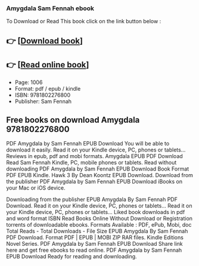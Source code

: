 ### Amygdala Sam Fennah ebook

To Download or Read This book click on the link button below :

## 👉  [**[Download book](http://get-pdfs.com/download.php?group=book&from=github.com&id=662016&lnk=1079 "Download book")**]

## 👉  [**[Read online book](http://get-pdfs.com/download.php?group=book&from=github.com&id=662016&lnk=1079 "Read online book")**]


* Page: 1006
* Format: pdf / epub / kindle
* ISBN: 9781802276800
* Publisher: Sam Fennah



## Free books on download Amygdala 9781802276800


PDF Amygdala by Sam Fennah EPUB Download You will be able to download it easily. Read it on your Kindle device, PC, phones or tablets... Reviews in epub, pdf and mobi formats. Amygdala EPUB PDF Download Read Sam Fennah Kindle, PC, mobile phones or tablets. Read without downloading PDF Amygdala by Sam Fennah EPUB Download Book Format PDF EPUB Kindle. Hawk 3 By Dean Koontz EPUB Download. Download from the publisher PDF Amygdala by Sam Fennah EPUB Download iBooks on your Mac or iOS device.

Downloading from the publisher EPUB Amygdala By Sam Fennah PDF Download. Read it on your Kindle device, PC, phones or tablets... Read it on your Kindle device, PC, phones or tablets... Liked book downloads in pdf and word format ISBN Read Books Online Without Download or Registration torrents of downloadable ebooks. Formats Available : PDF, ePub, Mobi, doc Total Reads - Total Downloads - File Size EPUB Amygdala By Sam Fennah PDF Download. Format PDF | EPUB | MOBI ZIP RAR files. Kindle Editions Novel Series. PDF Amygdala by Sam Fennah EPUB Download Share link here and get free ebooks to read online. PDF Amygdala by Sam Fennah EPUB Download Ready for reading and downloading.





